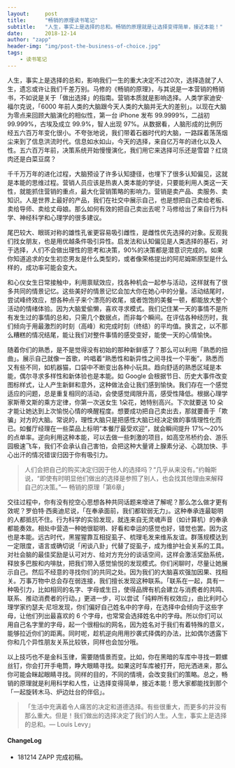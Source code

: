```yaml
---
layout:     post
title:      "畅销的原理读书笔记"
subtitle:   "人生，事实上是选择的总和。畅销的原理就是让选择变得简单，接近本能！"
date:       2018-12-14
author: "zapp"
header-img: "img/post-the-business-of-choice.jpg"
tags:
    - 读书笔记
---
```


人生，事实上是选择的总和，影响我们一生的重大决定不过20次，选择造就了人生，遗忘或许让我们千差万别。马修的《畅销的原理》，与其说是一本营销的畅销书，不如说是关于「做出选择」的指南。营销本质就是影响选择。人类学家迪安·福尔克说，「6000 年前人类的大脑跟今天人类的大脑并无大的差别」。以现在大脑为零点来回顾大脑演化的相似性，第一台 iPhone 发布 99.9999%，二战初 99.999%，古埃及成立 99.9%，智人出现 97%。从数据看，人脑形成的比例历经五六百万年变化很小。不夸张地说，我们带着石器时代的大脑，一路踩着荡荡烟尘来到了信息洪流时代。信息如水如山，今天的选择，来自亿万年的进化以及人性。五六百万年前，决策系统开始慢慢演化，我们用它来选择可乐还是雪碧？红烧肉还是白菜豆腐？

千千万万年的进化过程，大脑预设了许多认知捷径，也埋下了很多认知偏见，这就是本能的思维过程。营销人员应该是热衷人类本能的学徒，只要能利用人类这一天性，就能抓住营销的重点，最大化营销策略的影响力。营销是卖产品、卖服务、卖知识。人是世界上最好的产品，我们在社交中展示自己，也是想把自己卖给老板、卖给导师、卖给丈母娘。那么如何有效的把自己卖出去呢？马修给出了来自行为科学、神经科学和心理学的很多建议。

尾巴较大、眼斑对称的雄性孔雀更容易吸引雌性，是雌性优先选择的对象。反观我们找女朋友，也是用优越条件吸引异性。启发法和认知偏见是人类选择的基石，对于选择，人们不会做出理性的思考和决策，90%的决策都是潜意识完成的。如果你知道追求的女生初恋男友是什么类型的，或者像荣格提出的阿尼姆斯原型是什么样的，成功率可能会变大。

和心仪女生日常接触中，利用禀赋效应，找各种机会一起参与活动，这样就有了很多共同的情景记忆。这些美好的情景记忆会加大你在她心中的分量。活动结尾时，尝试峰终效应，想各种点子来个漂亮的收尾，或者饱饱的美餐一顿，都能放大整个活动的情绪体验。因为大脑爱偷懒，喜欢寻求模式。我们记住某一天的事情不是所有发生过的事情的总和，只需几个数据点，而非每个瞬间。在评估各种经历时，我们倾向于用最激烈的时刻（高峰）和完成时刻（终结）的平均值。换言之，以不那么糟糕的情况结尾，能让我们对整件事情的感受变好，能使一天的心情愉快。

随着你们的熟悉，是不是觉得没有初始的那种新鲜感了？那么可以利用「熟悉的扭曲」。展示自己就像一首歌，吟唱着“熟悉性和新异性之间寻找一个平衡”，熟悉而又有些不同，如机器猫，口袋中不断变出各种小玩具。趋向舒适的熟悉区域是本能，偶尔寻求多样性和新体验也是本能。如 Google 会根据节日、历史大事件改变图标样式，让人产生新鲜和意外，这种做法会让我们感到愉快。我们存在一个感觉适应的问题，总是重复相同的活动，会使感觉阈限升高，感受性降低。根据心理学家斯蒂文斯的乘方定律，你第一次送女生 1朵花，她特别高兴。下次就要送 10 朵才能让她达到上次愉悦心情的唤醒程度。想要成功把自己卖出去，那就要善于「欺骗」对方的大脑。常说的，理性大脑只是把感性大脑已经决定做的事情理性化而已。如餐厅经理在一些菜品上标明“本餐厅最受欢迎”，就会瞬间提升 17%～20% 的点单率。逆向利用这种本能，可以去做一些刺激的项目，如高空吊桥约会、游乐园极速飞车，我们不会承认自己害怕，会把这种大量肾上腺素分泌、心跳加快、手心出汗的情况错误归因于你有吸引力。

> 人们会把自己的购买决定归因于他人的选择吗？“几乎从来没有。”约翰斯说，“即使有时明显他们做出的选择是参照了别人，也会找其他理由来解释自己的决策。”— 畅销的原理「第6章」

交往过程中，你有没有挖空心思想各种共同话题来增进了解呢？那么怎么做才更有效呢？罗伯特·西奥迪尼说，「在奉承面前，我们都软弱无力」。这种奉承连最聪明的人都抵抗不住。行为科学的实验发现，就连来自无灵魂声音（如计算机）的奉承都能奏效。相处中营造一种她很聪明、好看和幸运的感觉也好，错觉也罢。因为这也是本能。远古时代，黑猩猩靠互相捉虱子、梳理毛发来维系友谊。群落规模达到一定限度，语言或确切说「闲谈八卦」代替了捉虱子，成为维护社会关系的工具。对社会脑的最佳奖励是认可对方、给对方充分的谈话空间，这样会激活奖励系统，释放多巴胺和内啡肽，把我们带入感觉愉悦的发现模式。你们闲聊时，尽量让她展示自己。然后不经意的寻找你们的共同之处。因为我们的大脑喜欢强加因果、找相关。万事万物中总会存在弱连接，我们擅长发现这种联系。「联系在一起，具有一种吸引力，比如相同的名字、字母或生日，使得品牌有机会建立与消费者的共鸣、联系、推动消费者的行动。」更进一步，可以尝试「纯粹所有权效应」，由比利时心理学家约瑟夫·尼坦发现，你们偏好自己姓名中的字母，在选择中会倾向于这些字母，让他们列出最喜欢的 6 个字母，也常常会选择姓名中的字母。所以你们可以用自己名字里的字母，起一个很相似的网名，因为姓名对于我们有着特殊的意义，能够拉近你们的距离。同时呢，趁机逆向用用抄袭式择偶的办法，比如偶尔透露下你和几个异性朋友关系比较铁，同样也会加分哦。

以上技巧也不是金科玉律，需要随情景而变。比如，你在黑暗的车库中寻找一颗螺丝钉，你会打开手电筒，睁大眼睛寻找。如果这时车库被打开，阳光洒进来，那么你可能会眯起眼睛寻找。同样的目的，不同的情境，会改变我们的策略。总之，畅销的原理就是利用科学和人性，让选择变得简单，接近本能！愿大家都能找到那个「一起旋转木马、炉边灶台的伴侣」。

> 「生活中充满着令人痛苦的决定和道德选择。有些很重大，而更多的并没有那么重大。但是！我们做出的选择决定了我们的人生。人生，事实上是选择的总和。— Louis Levy」

#### ChangeLog

* 181214 ZAPP 完成初稿。






